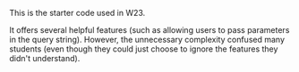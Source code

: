 This is the starter code used in W23.

It offers several helpful features (such as allowing users to pass 
parameters in the query string). However, the unnecessary complexity 
confused many students (even though they could just choose to ignore
the features they didn't understand).